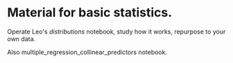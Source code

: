 # Material for basic statistics.

Operate Leo's _distributions_ notebook, study how it works, repurpose to your own data.

Also multiple_regression_collinear_predictors notebook. 
